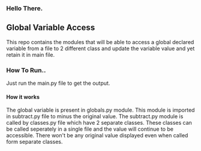 ### Hello There.

## Global Variable Access

This repo contains the modules that will be able to access a global declared variable from a file to 2 different class
and update the variable value and yet retain it in main file.

### How To Run..

Just run the main.py file to get the output.

#### How it works

The global variable is present in globals.py module.
This module is imported in subtract.py file to minus the original value.
The subtract.py module is called by classes.py file which have 2 separate classes.
These classes can be called seperately in a single file and the value will continue to be accessible.
There won't be any original value displayed even when called form separate classes.
